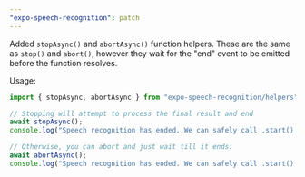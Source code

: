 ```yaml
---
"expo-speech-recognition": patch
---
```


Added `stopAsync()` and `abortAsync()` function helpers. These are the same as `stop()` and `abort()`, however they wait for the "end" event to be emitted before the function resolves.

Usage:

```js
import { stopAsync, abortAsync } from "expo-speech-recognition/helpers";

// Stopping will attempt to process the final result and end
await stopAsync();
console.log("Speech recognition has ended. We can safely call .start() again!");

// Otherwise, you can abort and just wait till it ends:
await abortAsync();
console.log("Speech recognition has ended. We can safely call .start() again!");
```

